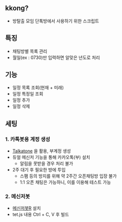 ## kkong?
- 방탈출 모임 단톡방에서 사용하기 위한 스크립트

## 특징
- 채팅방별 목록 관리
- 월일(ex : 0730)만 입력하면 알맞은 년도로 처리

## 기능
- 일정 목록 조회(현재 + 미래)
- 일정 특정일 조회
- 일정 추가
- 일정 삭제

## 세팅
### 1. 카톡봇용 계정 생성
- [Talkatone](https://play.google.com/store/apps/details?id=com.talkatone.android&hl=ko&gl=US) 을 활용, 부계정 생성
- 듀얼 메신저 기능을 통해 카카오톡(부) 설치
  - 알림을 못받을 경우 처리 불가
- 2주 대기 후 필요한 방에 투입
  - 스팸 등의 방지를 위해 약 2주간 오픈채팅방 입장 불가
  - 1:1 오픈 채팅은 가능하니, 이를 이용해 테스트 가능
  
### 2. 메신저봇
- [메신저봇R](https://play.google.com/store/apps/details?id=com.xfl.msgbot&hl=ko&gl=US) 설치
- tet.js 내용 Ctrl + C, V 후 빌드
